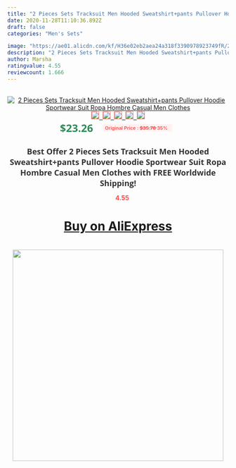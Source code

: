 ```yaml
---
title: "2 Pieces Sets Tracksuit Men Hooded Sweatshirt+pants Pullover Hoodie Sportwear Suit Ropa Hombre Casual Men Clothes"
date: 2020-11-28T11:10:36.892Z
draft: false
categories: "Men's Sets"

image: "https://ae01.alicdn.com/kf/H36e02eb2aea24a318f3390978923749fR/2-Pieces-Sets-Tracksuit-Men-Hooded-Sweatshirt-pants-Pullover-Hoodie-Sportwear-Suit-Ropa-Hombre-Casual-Men.jpg"
description: "2 Pieces Sets Tracksuit Men Hooded Sweatshirt+pants Pullover Hoodie Sportwear Suit Ropa Hombre Casual Men Clothes"
author: Marsha
ratingvalue: 4.55
reviewcount: 1.666
---
```

<br>
<div style="text-align: center;">
<a href="https://s.click.aliexpress.com/e/_AOyia1" target="_blank" rel="nofollow noopener noreferrer"><img alt="2 Pieces Sets Tracksuit Men Hooded Sweatshirt+pants Pullover Hoodie Sportwear Suit Ropa Hombre Casual Men Clothes" class="magnifier-image" src="https://ae01.alicdn.com/kf/H36e02eb2aea24a318f3390978923749fR/2-Pieces-Sets-Tracksuit-Men-Hooded-Sweatshirt-pants-Pullover-Hoodie-Sportwear-Suit-Ropa-Hombre-Casual-Men.jpg_640x640.jpg">
<br>
<img style="border:1px solid salmon" src="https://ae01.alicdn.com/kf/H36e02eb2aea24a318f3390978923749fR/2-Pieces-Sets-Tracksuit-Men-Hooded-Sweatshirt-pants-Pullover-Hoodie-Sportwear-Suit-Ropa-Hombre-Casual-Men.jpg_120x120.jpg">&nbsp;&nbsp;<img style="border:1px solid salmon" src="https://ae01.alicdn.com/kf/H95c7de56c6974a14932bf1b7d09b63922/2-Pieces-Sets-Tracksuit-Men-Hooded-Sweatshirt-pants-Pullover-Hoodie-Sportwear-Suit-Ropa-Hombre-Casual-Men.jpg_120x120.jpg">&nbsp;&nbsp;<img style="border:1px solid salmon" src="https://ae01.alicdn.com/kf/H2ac02ba024ab4c3ca4683f20a89c44d1v/2-Pieces-Sets-Tracksuit-Men-Hooded-Sweatshirt-pants-Pullover-Hoodie-Sportwear-Suit-Ropa-Hombre-Casual-Men.jpg_120x120.jpg">&nbsp;&nbsp;<img style="border:1px solid salmon" src="https://ae01.alicdn.com/kf/H8a6ce8ed652a4637828852acf8899cc0Z/2-Pieces-Sets-Tracksuit-Men-Hooded-Sweatshirt-pants-Pullover-Hoodie-Sportwear-Suit-Ropa-Hombre-Casual-Men.jpg_120x120.jpg">&nbsp;&nbsp;<img style="border:1px solid salmon" src="https://ae01.alicdn.com/kf/He3633603c53c43b698bf5ab677b8cf17m/2-Pieces-Sets-Tracksuit-Men-Hooded-Sweatshirt-pants-Pullover-Hoodie-Sportwear-Suit-Ropa-Hombre-Casual-Men.jpg_120x120.jpg"></a></div><br0>
<div style="text-align: center;"><span style="background-color: white; border: 0px; box-sizing: border-box; color: seagreen; display: inline-block; font-family: &quot;open sans&quot; , &quot;arial&quot; , &quot;helvetica&quot; , sans-serif , &quot;heiti&quot;; font-size: 24px; font-stretch: inherit; font-weight: 700; line-height: inherit; margin: 0px 10px 0px 0px; padding: 0px; vertical-align: middle;">$23.26 </span>
<span style="background: rgb(255 , 241 , 241); border-radius: 3px; border: 0px; box-sizing: border-box; color: #ff4747; display: inline-block; font-family: inherit; font-size: 12px; font-stretch: inherit; font-style: inherit; font-variant: inherit; font-weight: 600; line-height: inherit; margin: 0px; padding: 2px 5px; transform: scale(0.9); vertical-align: middle;">Original Price : <b style="text-decoration: line-through;">$35.78 </b> 35%&nbsp;&nbsp;</span></div>
<h1 style="color: #333333; display: inline-block; font-family: &quot;open sans&quot; , &quot;arial&quot; , &quot;helvetica&quot; , sans-serif , &quot;heiti&quot;; font-size: 18px; font-stretch: inherit; font-weight: 700; text-align: center;">Best Offer 2 Pieces Sets Tracksuit Men Hooded Sweatshirt+pants Pullover Hoodie Sportwear Suit Ropa Hombre Casual Men Clothes with FREE Worldwide Shipping!</h1>
<div style="color: #ff4747; text-align: center;">
<img src="https://4.bp.blogspot.com/-M0ZcTcb-5uY/XleCXlxnR4I/AAAAAAAAAEc/OrjgMkXV1oMQFaCRZj5HQwOCBcu3w1FegCPcBGAYYCw/s1600/star.png" style="height: 15px;">&nbsp;<b>4.55</b></div>
<div class="button_cont" align="center"><a class="buynow_a" href="https://s.click.aliexpress.com/e/_AOyia1" target="_blank" rel="nofollow noopener noreferrer"><H1>Buy on AliExpress</H1></a></div><br>
<div class="separator" style="clear: both; text-align: center;">
<img src="https://lh3.googleusercontent.com/-pTy5HemUv9M/XlePHvY0dAI/AAAAAAAAAE4/0nX5iRUoIWY8eMW9Dpxeirr157OZliDIgCLcBGAsYHQ/s1600/badge.gif" width="480">
</div>
